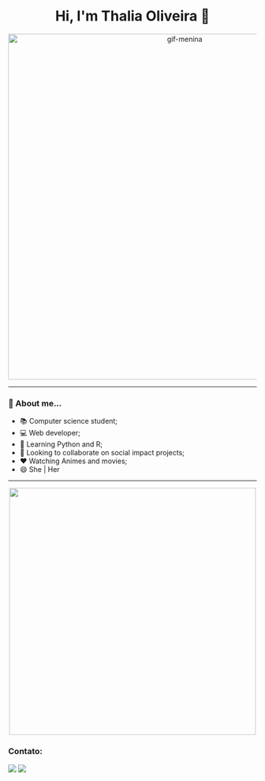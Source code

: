 <h1 align="center"> Hi, I'm Thalia Oliveira 🌷 </h1>
<p align="center">
  <img width="700px;" src="https://i.pinimg.com/originals/cf/95/9d/cf959d86c0f499c31a8e31238b7cb576.gif" alt="gif-menina"/>
</p>

---
  
### 🚀 About me...
- 📚 Computer science student;
- 💻 Web developer;
- 🌱 Learning Python and R;
- 👯 Looking to collaborate on social impact projects;
- ❤ Watching Animes and movies;
- 😄 She | Her

---

<p align="center">
<a href="https://github.com/thascript">
  <img width="500em" align="center" src="https://github-readme-stats.vercel.app/api/top-langs/?username=thascript&layout=compact&langs_count=7&theme=default"/> 
</a> 
</p>

### Contato: 
<a href = "mailto:thalia.oliveira@arapiraca.ufal.br"><img src="https://img.shields.io/badge/Gmail-D14836?style=for-the-badge&logo=gmail&logoColor=white" target="_blank"></a>
<a href = "#"><img src="https://img.shields.io/badge/LinkedIn-0077B5?style=for-the-badge&logo=linkedin&logoColor=white" target="_blank"></a>


